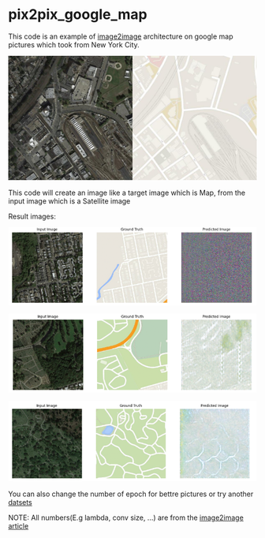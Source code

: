 # pix2pix_google_map

This code is an example of [image2image](https://arxiv.org/abs/1611.07004) architecture on google map pictures which took from New York City.

![alt text](https://raw.githubusercontent.com/manishemirani/pix2pix_google_map/main/City.png)

This code will create an image like a target image which is Map, from the input image which is a Satellite image

Result images:

![alt text](https://raw.githubusercontent.com/manishemirani/pix2pix_google_map/main/test_images/test2.png)

![alt text](https://raw.githubusercontent.com/manishemirani/pix2pix_google_map/main/test_images/test1.png)

![alt text](https://raw.githubusercontent.com/manishemirani/pix2pix_google_map/main/test_images/test3.png)

You can also change the number of epoch for bettre pictures or try another [datsets](http://efrosgans.eecs.berkeley.edu/pix2pix/datasets/)

NOTE: All numbers(E.g lambda, conv size, ...) are from the [image2image article](https://arxiv.org/abs/1611.07004)
